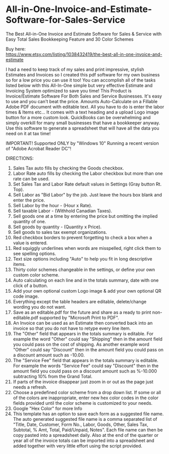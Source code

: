 # All-in-One-Invoice-and-Estimate-Software-for-Sales-Service
The Best All-in-One Invoice and Estimate Software for Sales &amp; Service with Easy Total Sales Bookkeeping Feature and 30 Color Schemes

Buy here:  
https://www.etsy.com/listing/1038432419/the-best-all-in-one-invoice-and-estimate  

I had a need to keep track of my sales and print impressive, stylish Estimates and Invoices so I created this pdf software for my own business so for a low price you can use it too! You can accomplish all of the tasks listed below with this All-In-One simple but very effective Estimate and Invoicing System optimized to save you time! This Product is Invoice/Estimate Software For Both Sales and Service Businesses. It's easy to use and you can't beat the price. Amounts Auto-Calculate on a Fillable Adobe PDF document with editable text. All you have to do is enter the labor times & Items etc... It comes with a text heading and a upload Logo image button for a more custom look. QuickBooks can be overwhelming and simply overkill for many small businesses that have a bookkeeper anyway. Use this software to generate a spreadsheet that will have all the data you need on it at tax time!

IMPORTANT!
Supported ONLY by "Windows 10" Running a recent version of "Adobe Acrobat Reader DC"!

DIRECTIONS:
1) Sales Tax auto fills by checking the Goods checkbox.
2) Labor Rate auto fills by checking the Labor checkbox but more than one rate can be used.
3) Set Sales Tax and Labor Rate default values in Settings (Gray button Rt. Top).
4) Sell Labor as "Bid Labor" by the job. Just leave the hours box blank and enter the price.
5) Sell Labor by the hour - (Hour x Rate).
6) Sell taxable Labor - (Withhold Canadian Taxes).
7) Sell goods one at a time by entering the price but omitting the implied quantity of one.
8) Sell goods by quantity - (Quantity x Price).
9) Sell goods to sales tax exempt organizations.
10) Red checkbox borders to prevent forgetting to check a box when a value is entered.
11) Red squiggly underlines when words are misspelled, right click them to see spelling options.
12) Text size options including "Auto" to help you fit in long descriptive items.
14) Thirty color schemes changeable in the settings, or define your own custom color scheme.
15) Auto calculating on each line and in the totals summary, date with one click of a button.
16) Add your own optional custom Logo image & add your own optional QR code image.
17) Everything except the table headers are editable, delete/change wording you do not want.
18) Save as an editable.pdf for the future and share as a ready to print non-editable.pdf supported by "Microsoft Print to PDF".
19) An Invoice can be used as an Estimate then converted back into an invoice so that you do not have to retype every line item.
20) The "Other" field that appears in the totals summary is editable. For example the word "Other" could say "Shipping" then in the amount field you could pass on the cost of shipping. As another example word "Other" could say "Discount" then in the amount field you could pass on a discount amount such as -10.00.
21) The "Service Fee" field that appears in the totals summary is editable. For example the words "Service Fee" could say "Discount" then in the amount field you could pass on a discount amount such as %-10.000 subtracting 10% from the Grand Total.
22) If parts of the invoice disappear just zoom in or out as the page just needs a refresh.
23) Choose a predefined color scheme from a drop down list. If some or all of the colors are inappropriate, enter new hex color codes in the color fields provided until the color scheme is customized to your needs.
24) Google "Hex Color" for more Info
25) This template has an option to save each form as a suggested file name. The auto generated suggested file name is a comma separated list of "Title, Date, Customer, Form No., Labor, Goods, Other, Sales Tax, Subtotal, % Amt, Total, Paid/Unpaid, Notes". Each file name can then be copy pasted into a spreadsheet daily. Also at the end of the quarter or year all of the invoice totals can be imported into a spreadsheet and added together with very little effort using the script provided.

